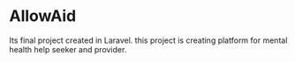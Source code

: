 # AllowAid
Its final project created in Laravel. this project is creating platform for mental health help seeker and provider. 

